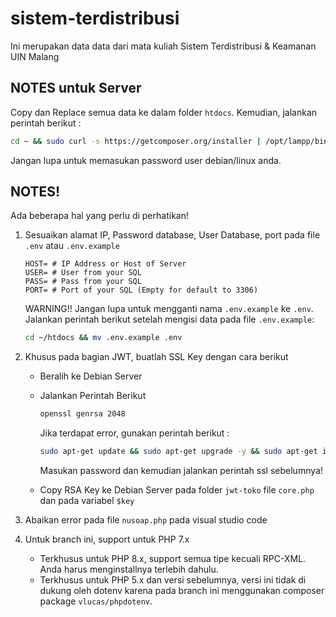 # sistem-terdistribusi
Ini merupakan data data dari mata kuliah Sistem Terdistribusi & Keamanan UIN Malang

## NOTES untuk Server
Copy dan Replace semua data ke dalam folder `htdocs`.
Kemudian, jalankan perintah berikut : 
```bash
cd ~ && sudo curl -s https://getcomposer.org/installer | /opt/lampp/bin/php && sudo ln -s /opt/lampp/bin/php /usr/local/bin/php && sudo mv composer.phar /usr/local/bin/composer && cd /opt/lampp/lampp && composer install
```
Jangan lupa untuk memasukan password user debian/linux anda.

## NOTES!
Ada beberapa hal yang perlu di perhatikan!
1. Sesuaikan alamat IP, Password database, User Database, port pada file `.env` atau `.env.example`
    ```env
    HOST= # IP Address or Host of Server
    USER= # User from your SQL
    PASS= # Pass from your SQL
    PORT= # Port of your SQL (Empty for default to 3306)
    ```
    WARNING!! Jangan lupa untuk mengganti nama `.env.example` ke `.env`. Jalankan perintah berikut setelah mengisi data pada file `.env.example`: 
    ```bash
    cd ~/htdocs && mv .env.example .env
    ```
    

2. Khusus pada bagian JWT, buatlah SSL Key dengan cara berikut
    - Beralih ke Debian Server
    - Jalankan Perintah Berikut
      ```bash
      openssl genrsa 2048
      ```
      Jika terdapat error, gunakan perintah berikut : 
      ```bash
      sudo apt-get update && sudo apt-get upgrade -y && sudo apt-get install openssl -y
      ```
      Masukan password dan kemudian jalankan perintah ssl sebelumnya!
    
    - Copy RSA Key ke Debian Server pada folder `jwt-toko` file `core.php` dan pada variabel `$key`
3. Abaikan error pada file `nusoap.php` pada visual studio code
4. Untuk branch ini, support untuk PHP 7.x
    - Terkhusus untuk PHP 8.x, support semua tipe kecuali RPC-XML. Anda harus menginstallnya terlebih dahulu.
    - Terkhusus untuk PHP 5.x dan versi sebelumnya, versi ini tidak di dukung oleh dotenv karena pada branch ini menggunakan composer package `vlucas/phpdotenv`.